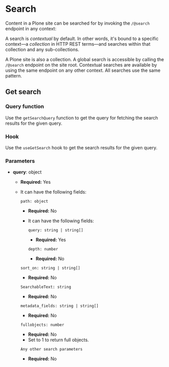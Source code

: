 # Search

Content in a Plone site can be searched for by invoking the `/@search` endpoint in any context:

A search is _contextual_ by default.
In other words, it's bound to a specific context—a _collection_ in HTTP REST terms—and searches within that collection and any sub-collections.

A Plone site is also a collection.
A global search is accessible by calling the `/@search` endpoint on the site root.
Contextual searches are available by using the same endpoint on any other context.
All searches use the same pattern.

## Get search

### Query function

Use the `getSearchQuery` function to get the query for fetching the search results for the given query.

### Hook

Use the `useGetSearch` hook to get the search results for the given query.

### Parameters

- **query**: object

  - **Required:** Yes
  - It can have the following fields:

    `path: object`

    - **Required:** No
    - It can have the following fields:

      `query: string | string[]`

      - **Required:** Yes

      `depth: number`

      - **Required:** No

    `sort_on: string | string[]`

    - **Required:** No

    `SearchableText: string`

    - **Required:** No

    `metadata_fields: string | string[]`

    - **Required:** No

    `fullobjects: number`

    - **Required:** No
    - Set to 1 to return full objects.

    `Any other search parameters`

    - **Required:** No
